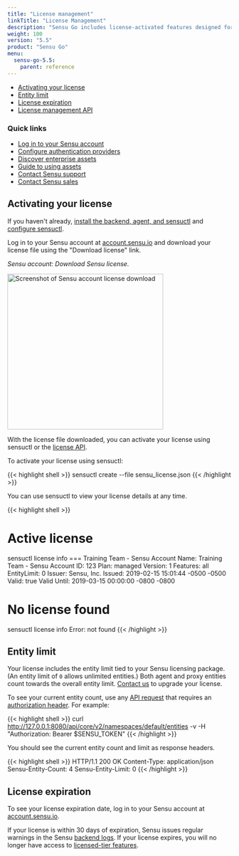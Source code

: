 ```yaml
---
title: "License management"
linkTitle: "License Management"
description: "Sensu Go includes license-activated features designed for monitoring at scale. Activate and manage your license with sensuctl and your Sensu account. Read the reference documentation to learn more."
weight: 100
version: "5.5"
product: "Sensu Go"
menu:
  sensu-go-5.5:
    parent: reference
---
```


- [Activating your license](#activating-your-license)
- [Entity limit](#entity-limit)
- [License expiration](#license-expiration)
- [License management API](../../api/license)

### Quick links

- [Log in to your Sensu account](https://account.sensu.io/)
- [Configure authentication providers](../../installation/auth)
- [Discover enterprise assets](https://bonsai.sensu.io/assets?tiers%5B%5D=4)
- [Guide to using assets](../../guides/install-check-executables-with-assets)
- [Contact Sensu support](https://account.sensu.io/support)
- [Contact Sensu sales](https://sensu.io/sales)

## Activating your license

If you haven't already, [install the backend, agent, and sensuctl](../../installation/install-sensu) and [configure sensuctl](../../sensuctl/reference/#first-time-setup).

Log in to your Sensu account at [account.sensu.io](https://account.sensu.io/) and download your license file using the "Download license" link.

_Sensu account: Download Sensu license._

<img alt="Screenshot of Sensu account license download" src="/images/go-license-download.png" width="350px">

With the license file downloaded, you can activate your license using sensuctl or the [license API](../../api/license).

To activate your license using sensuctl:

{{< highlight shell >}}
sensuctl create --file sensu_license.json
{{< /highlight >}}

You can use sensuctl to view your license details at any time.

{{< highlight shell >}}
# Active license
sensuctl license info
=== Training Team - Sensu
Account Name: Training Team - Sensu
Account ID:   123
Plan:         managed
Version:      1
Features:     all
EntityLimit:  0
Issuer:       Sensu, Inc.
Issued:       2019-02-15 15:01:44 -0500 -0500
Valid:        true
Valid Until:  2019-03-15 00:00:00 -0800 -0800

# No license found
sensuctl license info
Error: not found
{{< /highlight >}}

## Entity limit

Your license includes the entity limit tied to your Sensu licensing package.
(An entity limit of `0` allows unlimited entities.)
Both agent and proxy entities count towards the overall entity limit.
[Contact us](https://account.sensu.io/support) to upgrade your license.

To see your current entity count, use any [API request](https://docs.sensu.io/sensu-go/5.7/api/) that requires an [authorization header](https://docs.sensu.io/sensu-go/5.7/api/overview/#access-control). For example:

{{< highlight shell >}}
curl http://127.0.0.1:8080/api/core/v2/namespaces/default/entities -v -H "Authorization: Bearer $SENSU_TOKEN"
{{< /highlight >}}

You should see the current entity count and limit as response headers.

{{< highlight shell >}}
HTTP/1.1 200 OK
Content-Type: application/json
Sensu-Entity-Count: 4
Sensu-Entity-Limit: 0
{{< /highlight >}}

## License expiration

To see your license expiration date, log in to your Sensu account at [account.sensu.io](https://account.sensu.io/).

If your license is within 30 days of expiration, Sensu issues regular warnings in the Sensu [backend logs](../../guides/troubleshooting).
If your license expires, you will no longer have access to [licensed-tier features](../../getting-started/enterprise).
